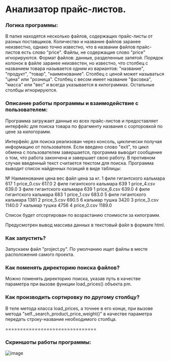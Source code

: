 Анализатор прайс-листов.
========================


### Логика программы:
В папке находятся несколько файлов, содержащих прайс-листы от разных поставщиков.
Количество и название файлов заранее неизвестно, однако точно известно, что в названии файлов прайс-листов есть слово "price".
Файлы, не содержащие слово "price" игнорируются.
Формат файлов: данные, разделенные запятой.
Порядок колонок в файле заранее неизвестен, но известно, что столбец с названием товара называется одним из вариантов: "название", "продукт", "товар", "наименование".
Столбец с ценой может называться "цена" или "розница".
Столбец с весом имеет название "фасовка", "масса" или "вес" и всегда указывается в килограммах.
Остальные столбцы игнорируются.

### Описание работы программы и взаимодействие с пользователем:
<p>Программа загружает данные из всех прайс-листов и предоставляет интерфейс для поиска товара по фрагменту названия с сорторовкой по цене за килогорамм.</p>
Интерфейс для поиска реализован через консоль, циклически получая информацию от пользователя.
Если введено слово "exit", то цикл обмена с пользователем завершается, программа выводит сообщение о том, что работа закончена и завершает свою работу. В противном случае введенный текст считается текстом для поиска. Программа выводит список найденных позиций в виде таблицы:

№   Наименование               цена вес   файл   цена за кг.
1   филе гигантского кальмара         617  1 price_0.csv 617.0
2   филе гигантского кальмара         639  1 price_4.csv 639.0
3   филе гигантского кальмара         639  1 price_6.csv 639.0
4   филе гигантского кальмара         683  1 price_1.csv 683.0
5   филе гигантского кальмара         1381  2 price_5.csv 690.5
6   кальмар тушка                   3420  3 price_3.csv 1140.0
7   кальмар тушка                   4756  4 price_0.csv 1189.0

Список будет отсортирован по возрастанию стоимости за килограмм.

Предусмотрен вывод массива данных в текстовый файл в формате html.

### Как запустить?
Запускаем файл "project.py". По умолчанию ищет файлы в месте расположения самого проекта. 

### Как поменять директорию поиска файлов?
Можно поменять директорию поиска, указав путь в качестве параметра при вызове функции load_prices() объекта pm.

### Как производить сортировку по другому столбцу?
В теле метода класса load_prices, а точнее в его конце, при вызове метода "self._search_product_price_weight()" в качестве параметра передать строку-название необходимого столбца.

===============================
### Скриншоты работы программы:
![image](https://github.com/user-attachments/assets/60889e2b-616e-4b60-8ec7-90f934179d5e)
